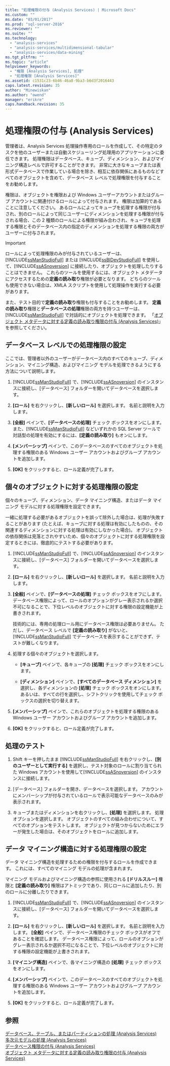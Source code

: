 ```yaml
---
title: "処理権限の付与 (Analysis Services) | Microsoft Docs"
ms.custom: ""
ms.date: "03/01/2017"
ms.prod: "sql-server-2016"
ms.reviewer: ""
ms.suite: ""
ms.technology: 
  - "analysis-services"
  - "analysis-services/multidimensional-tabular"
  - "analysis-services/data-mining"
ms.tgt_pltfrm: ""
ms.topic: "article"
helpviewer_keywords: 
  - "権限 [Analysis Services], 処理"
  - "処理権限 [Analysis Services]"
ms.assetid: c1531c23-6b46-46a8-9ba3-b6d3f2016443
caps.latest.revision: 35
author: "Minewiskan"
ms.author: "owend"
manager: "erikre"
caps.handback.revision: 35
---
```

# 処理権限の付与 (Analysis Services)
  管理者は、Analysis Services 処理操作専用のロールを作成して、その特定のタスクを他のユーザーまたは自動スケジューリング処理用のアプリケーションに委任できます。 処理権限はデータベース、キューブ、ディメンション、およびマイニング構造レベルで許可することができます。 非常に大きなキューブまたは表形式データベースで作業している場合を除き、相互に依存関係にあるものなどすべてのオブジェクトを含めて、データベース レベルで処理権限を付与することをお勧めします。  
  
 権限は、オブジェクトを権限および Windows ユーザーアカウントまたはグループ アカウントに関連付けるロールによって付与されます。 権限は加算的であることに注意してください。 あるロールによってキューブを処理する権限が付与され、別のロールによって同じユーザーにディメンションを処理する権限が付与される場合、この 2 種類のロールによる権限が組み合わされ、キューブを処理する権限とそのデータベース内の指定のディメンションを処理する権限の両方がユーザーに付与されます。  
  
> [!IMPORTANT]  
>  ロールによって処理権限のみが付与されているユーザーは、[!INCLUDE[ssManStudioFull](../../includes/ssmanstudiofull-md.md)] または [!INCLUDE[ssBIDevStudioFull](../../includes/ssbidevstudiofull-md.md)] を使用して、[!INCLUDE[ssASnoversion](../../includes/ssasnoversion-md.md)] に接続したり、オブジェクトを処理したりすることはできません。 これらのツールを使用するには、オブジェクト メタデータにアクセスするための**定義の読み取り**権限が必要となります。 どちらのツールも使用できない場合は、XMLA スクリプトを使用して処理操作を実行する必要があります。  
>   
>  また、テスト目的で**定義の読み取り**権限も付与することをお勧めします。 **定義の読み取り**権限と**データベースの処理**権限の両方を持つユーザーは、[!INCLUDE[ssManStudioFull](../../includes/ssmanstudiofull-md.md)] で対話的にオブジェクトを処理できます。 「[オブジェクト メタデータに対する定義の読み取り権限の付与 &#40;Analysis Services&#41;](../../analysis-services/multidimensional-models/grant-read-definition-permissions-on-object-metadata-analysis-services.md)」を参照してください。  
  
## データベース レベルでの処理権限の設定  
 ここでは、管理者以外のユーザーがデータベース内のすべてのキューブ、ディメンション、マイニング構造、およびマイニング モデルを処理できるようにする方法について説明します。  
  
1.  [!INCLUDE[ssManStudioFull](../../includes/ssmanstudiofull-md.md)] で、[!INCLUDE[ssASnoversion](../../includes/ssasnoversion-md.md)] のインスタンスに接続し、[データベース] フォルダーを開いてデータベースを選択します。  
  
2.  **[ロール]** を右クリックし、**[新しいロール]** を選択します。 名前と説明を入力します。  
  
3.  **[全般]** ペインで、**[データベースの処理]** チェック ボックスをオンにします。 また、[!INCLUDE[ssManStudioFull](../../includes/ssmanstudiofull-md.md)] などいずれかの SQL Server ツールで対話型の処理を有効にするには、**[定義の読み取り]** もオンにします。  
  
4.  **[メンバーシップ]** ペインで、このデータベースのすべてのオブジェクトを処理する権限のある Windows ユーザー アカウントおよびグループ アカウントを追加します。  
  
5.  **[OK]** をクリックすると、ロール定義が完了します。  
  
## 個々のオブジェクトに対する処理権限の設定  
 個々のキューブ、ディメンション、データ マイニング構造、またはデータ マイニング モデルに対する処理権限を設定できます。  
  
 一緒に処理する必要があるオブジェクトを誤って除外した場合は、処理が失敗することがあります (たとえば、キューブに対する処理は有効にしたものの、その関連するディメンションに対する処理は有効にしなかった場合)。 オブジェクトの依存関係は見落とされやすいため、個々のオブジェクトに対する処理権限を設定するときには、徹底的にテストする必要があります。  
  
1.  [!INCLUDE[ssManStudioFull](../../includes/ssmanstudiofull-md.md)] で、[!INCLUDE[ssASnoversion](../../includes/ssasnoversion-md.md)] のインスタンスに接続し、[データベース] フォルダーを開いてデータベースを選択します。  
  
2.  **[ロール]** を右クリックし、**[新しいロール]** を選択します。 名前と説明を入力します。  
  
3.  **[全般]** ペインで、**[データベースの処理]** チェック ボックスをオフにします。 データベース権限によって、ロールのオプションがグレー表示されるか選択不可になることで、下位レベルのオブジェクトに対する権限の設定機能が上書きされます。  
  
     技術的には、専用の処理ロール用にデータベース権限は必要ありません。 ただし、データベース レベルで **[定義の読み取り]** がないと、[!INCLUDE[ssManStudioFull](../../includes/ssmanstudiofull-md.md)] でデータベースを表示することができず、テストが難しくなります。  
  
4.  処理する個々のオブジェクトを選択します。  
  
    -   **[キューブ]** ペインで、各キューブの **[処理]** チェック ボックスをオンにします。  
  
    -   **[ディメンション]** ペインで、**[すべてのデータベース ディメンション]** を選択し、各ディメンションの **[処理]** チェック ボックスをオンにします。 あるいは、すべての行を選択し、シフトクリックを使用してチェック ボックスの選択を切り替えます。  
  
5.  **[メンバーシップ]** ペインで、これらのオブジェクトを処理する権限のある Windows ユーザー アカウントおよびグループ アカウントを追加します。  
  
6.  **[OK]** をクリックすると、ロール定義が完了します。  
  
## 処理のテスト  
  
1.  Shift キーを押したまま [!INCLUDE[ssManStudioFull](../../includes/ssmanstudiofull-md.md)] を右クリックし、**[別のユーザーとして実行する]** を選択し、テスト対象のロールに割り当てられた Windows アカウントを使用して[!INCLUDE[ssASnoversion](../../includes/ssasnoversion-md.md)] のインスタンスに接続します。  
  
2.  [データベース] フォルダーを開き、データベースを選択します。 アカウントにメンバーシップが付与されているロールで表示可能なデータベースのみが表示されます。  
  
3.  キューブまたはディメンションを右クリックし、**[処理]** を選択します。 処理オプションを選択します。 オブジェクトのすべての組み合わせについて、すべてのオプションをテストします。 オブジェクトが見つからないためにエラーが発生した場合は、そのオブジェクトをロールに追加します。  
  
## データ マイニング構造に対する処理権限の設定  
 データ マイニング構造を処理するための権限を付与するロールを作成できます。 これには、すべてのマイニング モデルの処理が含まれます。  
  
 マイニング モデルおよびマイニング構造の参照に使用される **[ドリルスルー]** 権限と **[定義の読み取り]** 権限はアトミックであり、同じロールに追加したり、別のロールに分離したりできます。  
  
1.  [!INCLUDE[ssManStudioFull](../../includes/ssmanstudiofull-md.md)] で、[!INCLUDE[ssASnoversion](../../includes/ssasnoversion-md.md)] のインスタンスに接続し、[データベース] フォルダーを開いてデータベースを選択します。  
  
2.  **[ロール]** を右クリックし、**[新しいロール]** を選択します。 名前と説明を入力します。 **[全般]** ペインで、データベース権限のチェック ボックスがオフであることを確認します。 データベース権限によって、ロールのオプションがグレー表示されるか選択不可になることで、下位レベルのオブジェクトに対する権限の設定機能が上書きされます。  
  
3.  **[マイニング構造]** ペインで、各マイニング構造の **[処理]** チェック ボックスをオンにします。  
  
4.  **[メンバーシップ]** ペインで、このデータベースのすべてのオブジェクトを処理する権限のある Windows ユーザー アカウントおよびグループ アカウントを追加します。  
  
5.  **[OK]** をクリックすると、ロール定義が完了します。  
  
## 参照  
 [データベース、テーブル、またはパーティションの処理 &#40;Analysis Services&#41;](../../analysis-services/tabular-models/process-database-table-or-partition-analysis-services.md)   
 [多次元モデルの処理 &#40;Analysis Services&#41;](../../analysis-services/multidimensional-models/processing-a-multidimensional-model-analysis-services.md)   
 [データベース権限の付与 &#40;Analysis Services&#41;](../../analysis-services/multidimensional-models/grant-database-permissions-analysis-services.md)   
 [オブジェクト メタデータに対する定義の読み取り権限の付与 &#40;Analysis Services&#41;](../../analysis-services/multidimensional-models/grant-read-definition-permissions-on-object-metadata-analysis-services.md)  
  
  